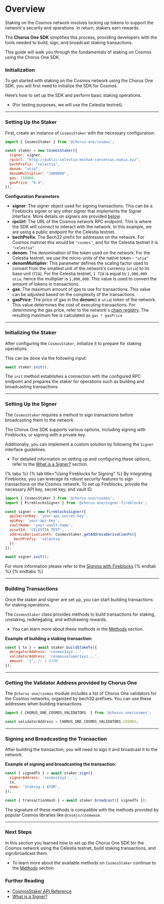 # Overview

Staking on the Cosmos network involves locking up tokens to support the network's security and operations. In return, stakers earn rewards.

The **Chorus One SDK** simplifies this process, providing developers with the tools needed to build, sign, and broadcast staking transactions.

This guide will walk you through the fundamentals of staking on Cosmos using the Chorus One SDK.

### Initialization

To get started with staking on the Cosmos network using the Chorus One SDK, you will first need to initialize the SDK for Cosmos.

Here’s how to set up the SDK and perform basic staking operations.

* (For testing purposes, we will use the Celestia testnet).

***

### Setting Up the Staker

First, create an instance of `CosmosStaker` with the necessary configuration:

```javascript
import { CosmosStaker } from '@chorus-one/cosmos';

const staker = new CosmosStaker({
  signer: signer,
  rpcUrl: "http://public-celestia-mocha4-consensus.numia.xyz",
  bechPrefix: "celestia",
  denom: "utia",
  denomMultiplier: "1000000",
  gas: 250000,
  gasPrice: "0.4",
});
```

**Configuration Parameters**:

* **signer**: The signer object used for signing transactions. This can be a Fireblocks signer or any other signer that implements the Signer Interface. More details on signers are provided [below](overview.md#setting-up-the-signer).
* **rpcUrl**: The URL of the Cosmos network RPC endpoint. This is where the SDK will connect to interact with the network. In this example, we are using a public endpoint for the Celestia testnet.
* **bechPrefix**: The Bech32 prefix for addresses on the network. For Cosmos mainnet this would be `"cosmos"`, and for the Celestia testnet it is `"celestia"`
* **denom**: The denomination of the token used on the network. For the Celestia testnet, we use the micro-units of the native token - `"utia"`
* **denomMultiplier**: This parameter defines the scaling factor used to convert from the smallest unit of the network’s currency (`utia`) to its base unit (`TIA`). For the Celestia testnet, `1 TIA` is equal to `1,000,000 utia`, hence the multiplier is `1,000,000`. This value is used to convert the amount of tokens in transactions.
* **gas**: The maximum amount of gas to use for transactions. This value can be adjusted based on the complexity of the transactions.
* **gasPrice**: The price of gas in the **denom**(i.e `utia`) token of the network. This value determines the cost of executing transactions. For determining the gas price, refer to the network's [chain registry](https://github.com/cosmos/chain-registry). The resulting maximum fee is calculated as `gas * gasPrice`

***

### Initializing the Staker

After configuring the `CosmosStaker`, initialize it to prepare for staking operations.

This can be done via the following input:

```javascript
await staker.init();
```

The `init` method establishes a connection with the configured RPC endpoint and prepares the staker for operations such as building and broadcasting transactions.

***

### Setting Up the Signer

The `CosmosStaker` requires a method to sign transactions before broadcasting them to the network.

The Chorus One SDK supports various options, including signing with Fireblocks, or signing with a private key.

Additionally, you can implement a custom solution by following the `Signer` interface guidelines.

* For detailed information on setting up and configuring these options, refer to the [What is a Signer?](../signers-explained/what-is-a-signer.md) section.

{% tabs %}
{% tab title="Using Fireblocks for Signing" %}
By integrating Fireblocks, you can leverage its robust security features to sign transactions on the Cosmos network. To set up Fireblocks, provide the necessary API key, secret key, and vault ID.

```javascript
import { CosmosStaker } from '@chorus-one/cosmos';
import { FireblocksSigner } from '@chorus-one/signer-fireblocks';

const signer = new FireblocksSigner({
  apiSecretKey: 'your-api-secret-key',
  apiKey: 'your-api-key',
  vaultName: 'your-vault-name',
  assetId: 'CELESTIA_TEST',
  addressDerivationFn: CosmosStaker.getAddressDerivationFn({
    bechPrefix: 'celestia'
  })
});

await signer.init();
```

For more information please refer to the [Signing with Fireblocks](../signers-explained/fireblocks.md)
{% endtab %}
{% endtabs %}

***

### Building Transactions

Once the staker and signer are set up, you can start building transactions for staking operations.

The `CosmosStaker` class provides methods to build transactions for staking, unstaking, redelegating, and withdrawing rewards.

* You can learn more about these methods in the [Methods](methods.md) section.

**Example of building a staking transaction:**

```javascript
const { tx } = await staker.buildStakeTx({
  delegatorAddress: 'cosmos1xyz...',
  validatorAddress: 'cosmosvaloper1xyz...',
  amount: '1', // 1 ATOM
});
```

***

### Getting the Validator Address provided by Chorus One

The `@chorus-one/cosmos` module includes a list of Chorus One validators for the Cosmos networks, organized by bech32 prefixes. You can use these addresses when building transactions.

```javascript
import { CHORUS_ONE_COSMOS_VALIDATORS  } from '@chorus-one/cosmos';

const validatorAddress = CHORUS_ONE_COSMOS_VALIDATORS.COSMOS;
```

***

### Signing and Broadcasting the Transaction

After building the transaction, you will need to sign it and broadcast it to the network.

**Example of signing and broadcasting the transaction:**

```javascript
const { signedTx } = await staker.sign({ 
  signerAddress: 'cosmos1xyz...',
  tx,
  memo: 'Staking 1 ATOM',
});

const { transactionHash } = await staker.broadcast({ signedTx });
```

The signature of these methods is compatible with the methods provided by popular Cosmos libraries like `@cosmjs/cosmwasm`.

***

### Next Steps

In this section you learned how to set up the Chorus One SDK for the Cosmos network using the Celestia testnet, build staking transactions, and sign/broadcast them.

* To learn more about the available methods on `CosmosStaker` continue to the [Methods](methods.md) section.

### Further Reading

* [CosmosStaker API Reference](../../docs/classes/cosmos_src.CosmosStaker.md)
* [What is a Signer?](../signers-explained/what-is-a-signer.md)
